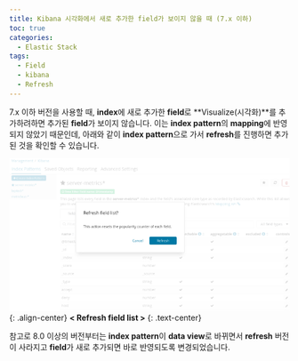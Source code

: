 ```yaml
---
title: Kibana 시각화에서 새로 추가한 field가 보이지 않을 때 (7.x 이하)
toc: true
categories:
  - Elastic Stack
tags:
  - Field
  - kibana
  - Refresh
---
```


7.x 이하 버전을 사용할 때, **index**에 새로 추가한 **field**로 **Visualize(시각화)**를 추가하려하면 추가된 **field**가 보이지 않습니다. 이는 **index pattern**의 **mapping**에 반영되지 않았기 때문인데, 아래와 같이 **index pattern**으로 가서 **refresh**를 진행하면 추가된 것을 확인할 수 있습니다.

![kibana refresh ui](/assets/images/posts/2022-6-16-kibana-invisible-new-field/img-1.png){: .align-center}
**< Refresh field list >**
{: .text-center}
<br>

참고로 8.0 이상의 버전부터는 **index pattern**이 **data view**로 바뀌면서 **refresh** 버전이 사라지고 **field**가 새로 추가되면 바로 반영되도록 변경되었습니다.

